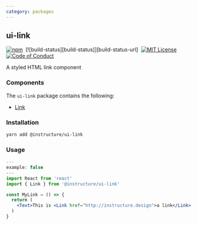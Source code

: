 ```yaml
---
category: packages
---
```


## ui-link

[![npm][npm]][npm-url]&nbsp;
[![build-status][build-status]][build-status-url]&nbsp;
[![MIT License][license-badge]][license]&nbsp;
[![Code of Conduct][coc-badge]][coc]

A styled HTML link component

### Components

The `ui-link` package contains the following:

- [Link](#Link)

### Installation

```sh
yarn add @instructure/ui-link
```

### Usage

```jsx
---
example: false
---
import React from 'react'
import { Link } from '@instructure/ui-link'

const MyLink = () => {
  return (
    <Text>This is <Link href="http://instructure.design">a link</Link>!</Text>
  )
}
```

[npm]: https://img.shields.io/npm/v/@instructure/ui-link.svg
[npm-url]: https://npmjs.com/package/@instructure/ui-link
[license-badge]: https://img.shields.io/npm/l/instructure-ui.svg?style=flat-square
[license]: https://github.com/instructure/instructure-ui/blob/master/LICENSE
[coc-badge]: https://img.shields.io/badge/code%20of-conduct-ff69b4.svg?style=flat-square
[coc]: https://github.com/instructure/instructure-ui/blob/master/CODE_OF_CONDUCT.md

